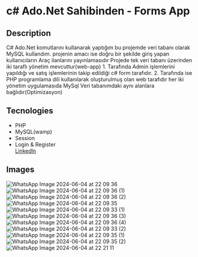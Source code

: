 # c# Ado.Net Sahibinden - Forms App

## Description <br/>
C# Ado.Net komutlarını kullanarak yaptığım bu projemde veri tabanı olarak MySQL kullandım.
projenin amacı ise doğru bir şekilde giriş yapan kullanıcıların Araç ilanlarını yayınlamasıdır
Projede tek veri tabanı üzerinden iki taraflı yönetim mevcuttur(web-app) 1. Tarafında Admin işlemlerini yapıldığı ve satış işlemlerinin takip edildiği c# form tarafıdır.
2. Tarafında ise PHP programlama dili kullanılarak oluşturulmuş olan web tarafıdır her iki yönetim uygulamasıda MySql Veri tabanımdaki aynı alanlara bağlıdır(Optimizasyon)

## Tecnologies <br/>
+ PHP<br/>
+ MySQL(wamp)<br/>
+ Session<br/>
+ Login & Register<br/>
[Linkedln](https://www.linkedin.com/feed/update/urn:li:activity:7207359420815618048/)

## Images <br/>
![WhatsApp Image 2024-06-04 at 22 09 36](https://github.com/Tunc4532/Sahibine.WebUI/assets/121084967/53a9a9d8-0fef-41e2-823f-75fa046245f2)
![WhatsApp Image 2024-06-04 at 22 09 36 (1)](https://github.com/Tunc4532/Sahibine.WebUI/assets/121084967/5ebe0d19-6a8c-4a46-9ce0-47738e6cd85f)
![WhatsApp Image 2024-06-04 at 22 09 36 (2)](https://github.com/Tunc4532/Sahibine.WebUI/assets/121084967/06c4b3ff-b504-4d7c-8767-b6007da99df5)
![WhatsApp Image 2024-06-04 at 22 09 35](https://github.com/Tunc4532/Sahibine.WebUI/assets/121084967/2f65a16f-1339-4578-abbf-92019341d5a7)
![WhatsApp Image 2024-06-04 at 22 09 33 (1)](https://github.com/Tunc4532/Sahibine.WebUI/assets/121084967/ea0d78e1-7b88-432b-928c-f200b5302867)
![WhatsApp Image 2024-06-04 at 22 09 36 (3)](https://github.com/Tunc4532/Sahibine.WebUI/assets/121084967/412c68a9-0118-4d58-8744-52054dcc8442)
![WhatsApp Image 2024-06-04 at 22 09 36 (4)](https://github.com/Tunc4532/Sahibine.WebUI/assets/121084967/7c19681a-ad4e-497e-bb3d-a04c20f20e34)
![WhatsApp Image 2024-06-04 at 22 09 33 (2)](https://github.com/Tunc4532/Sahibine.WebUI/assets/121084967/603cc5ae-c9d2-44f3-8f13-5ab08ed2d789)
![WhatsApp Image 2024-06-04 at 22 09 35 (1)](https://github.com/Tunc4532/Sahibine.WebUI/assets/121084967/77665b31-b627-43f2-9976-4354befdaec0)
![WhatsApp Image 2024-06-04 at 22 09 35 (2)](https://github.com/Tunc4532/Sahibine.WebUI/assets/121084967/db2d1c2b-cc2b-4bb5-b64e-d9577d5c7dc8)
![WhatsApp Image 2024-06-04 at 22 21 11](https://github.com/Tunc4532/Sahibine.WebUI/assets/121084967/d1b421df-e50f-43ab-b4d5-d82b3ed95a0c)


